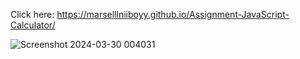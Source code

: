 Click here: https://marselllniiboyy.github.io/Assignment-JavaScript-Calculator/

![Screenshot 2024-03-30 004031](https://github.com/Marselllniiboyy/Assignment-JavaScript-Calculator/assets/122382388/a078a036-ba78-4f86-bdd6-d4e640460382)
